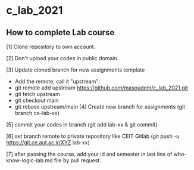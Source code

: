 # c_lab_2021

## How to complete Lab course 

[1] Clone repository to own account.

[2] Don't upload your codes in public domain.

[3] Update cloned branch for new assignments template

- Add the remote, call it "upstream":
- git remote add upstream https://github.com/masoudem/c_lab_2021.git
- git fetch upstream
- git checkout main
- git rebase upstream/main
[4] Create new branch for assignments (git branch ca-lab-xx)

[5] commit your codes in branch (git add lab-xx & git commit)

[6] set branch remote to private repository like CEIT Gitlab (git push -u https://git.ce.aut.ac.ir/XYZ lab-xx)

[7] after passing the course, add your id and semester in last line of who-know-logic-lab.md file by pull request.